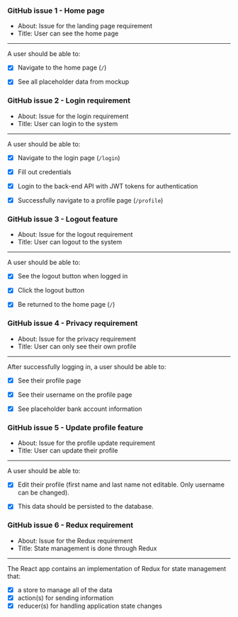 ### GitHub issue 1 - Home page

- About: Issue for the landing page requirement
- Title: User can see the home page
---

A user should be able to:

- [X] Navigate to the home page (`/`)
- [X] See all placeholder data from mockup


### GitHub issue 2 - Login requirement

- About: Issue for the login requirement
- Title: User can login to the system
---

A user should be able to:

- [X] Navigate to the login page (`/login`)
- [X] Fill out credentials
- [X] Login to the back-end API with JWT tokens for authentication
- [X] Successfully navigate to a profile page (`/profile`)


### GitHub issue 3 - Logout feature

- About: Issue for the logout requirement
- Title: User can logout to the system
---

A user should be able to:

- [X] See the logout button when logged in
- [X] Click the logout button
- [X] Be returned to the home page (`/`)


### GitHub issue 4 - Privacy requirement

- About: Issue for the privacy requirement
- Title: User can only see their own profile
---

After successfully logging in, a user should be able to:

- [X] See their profile page
- [X] See their username on the profile page
- [X] See placeholder bank account information


### GitHub issue 5 - Update profile feature

- About: Issue for the profile update requirement
- Title: User can update their profile
---

A user should be able to:

- [X] Edit their profile (first name and last name not editable. Only username can be changed). 
- [X] This data should be persisted to the database.


### GitHub issue 6 - Redux requirement

- About: Issue for the Redux requirement
- Title: State management is done through Redux
---

The React app contains an implementation of Redux for state management that:

- [X] a store to manage all of the data
- [X] action(s) for sending information
- [X] reducer(s) for handling application state changes